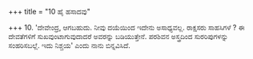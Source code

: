 +++
title = "10 ಹೈ ಹಸಾದವು"

+++
10. 'ದೇವೇಂದ್ರ, ಆಗಬಹುದು. ನೀವು ದಯೆಯಿಂದ ಇದೇನು ಅಸಾಧ್ಯವಲ್ಲ.  ರಾಕ್ಷಸರು ಸಾಹಸಿಗಳೆ ? ಈ ದೇವತೆಗಳಿಗೆ ಸುಖವುಂಟಾಗುವುದಾದರೆ ಅವರನ್ನು ಬಡಿಯುತ್ತೇನೆ. ಪರಶಿವನ ಅಸ್ತ್ರದಿಂದ ಸುರರಿಪುಗಳನ್ನು ಸಂಹರಿಸಬಲ್ಲೆ. ಇದು ನಿಶ್ಚಯ' ಎಂದು ನಾನು ಬಿನ್ನವಿಸಿದೆ.